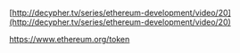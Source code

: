 [http://decypher.tv/series/ethereum-development/video/20](http://decypher.tv/series/ethereum-development/video/20)

https://www.ethereum.org/token



